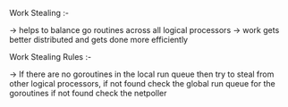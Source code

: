 Work Stealing :-

-> helps to balance go routines across all logical processors
-> work gets better distributed and gets done more efficiently

Work Stealing Rules :-

-> If there are no goroutines in the local run queue then try to steal from other logical processors, if not found check the global
run queue for the goroutines if not found check the netpoller  